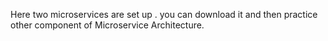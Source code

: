 Here two microservices are set up . you can download it and then practice other component of Microservice Architecture. 
